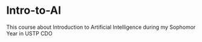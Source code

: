 # Intro-to-AI
This course about Introduction to Artificial Intelligence during my Sophomor Year in USTP CDO
